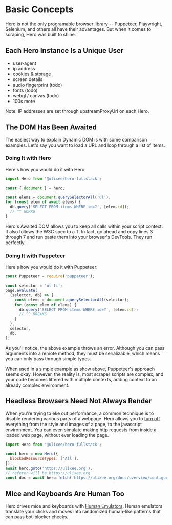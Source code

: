 # Basic Concepts

Hero is not the only programable browser library -- Puppeteer, Playwright, Selenium, and others all have their advantages. But when it comes to scraping, Hero was built to shine.

## Each Hero Instance Is a Unique User

- user-agent
- ip address
- cookies & storage
- screen details
- audio fingerprint (todo)
- fonts (todo)
- webgl / canvas  (todo)
- 100s more

Note: IP addresses are set through upstreamProxyUrl on each Hero.

## The DOM Has Been Awaited

The easiest way to explain Dynamic DOM is with some comparison examples. Let's say you want to load a URL and loop through a list of items.

### Doing It with Hero

Here's how you would do it with Hero:

```js
import Hero from '@ulixee/hero-fullstack';

const { document } = hero;

const elems = document.querySelectorAll('ul');
for (const elem of await elems) {
  db.query('SELECT FROM items WHERE id=?', [elem.id]);
  // ^^ WORKS
}
```

Hero's Awaited DOM allows you to keep all calls within your script context. It also follows the W3C spec to a T. In fact, go ahead and copy lines 3 through 7 and run paste them into your browser's DevTools. They run perfectly.

### Doing It with Puppeteer

Here's how you would do it with Puppeteer:

```js
const Puppeteer = require('puppeteer');

const selector = 'ul li';
page.evaluate(
  (selector, db) => {
    const elems = document.querySelectorAll(selector);
    for (const elem of elems) {
      db.query('SELECT FROM items WHERE id=?', [elem.id]);
      // ^^ BREAKS
    }
  },
  selector,
  db,
);
```

As you'll notice, the above example throws an error. Although you can pass arguments into a remote method, they must be serializable, which means you can only pass through simple types.

When used in a simple example as show above, Puppeteer's approach seems okay. However, the reality is, most scraper scripts are complex, and your code becomes littered with multiple contexts, adding context to an already complex environment.

## Headless Browsers Need Not Always Render

When you're trying to eke out performance, a common technique is to disable rendering various parts of a webpage. Hero allows you to [turn off](/docs/overview/configuration#blocked-resources) everything from the style and images of a page, to the javascript environment. You can even simulate making http requests from inside a loaded web page, without ever loading the page.

```js
import Hero from '@ulixee/hero-fullstack';

const hero = new Hero({
  blockedResourceTypes: ['All'],
});
await hero.goto('https://ulixee.org');
// referer will be https://ulixee.org
const doc = await hero.fetch('https://ulixee.org/docs/overview/configuration');
```

## Mice and Keyboards Are Human Too

Hero drives mice and keyboards with [Human Emulators](/docs/hero/plugins/human-emulators). Human emulators translate your clicks and moves into randomized human-like patterns that can pass bot-blocker checks.
